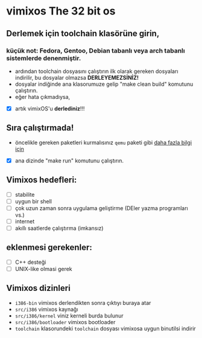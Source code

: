 # vimixos The 32 bit os
## Derlemek için toolchain klasörüne girin,
### küçük not: Fedora, Gentoo, Debian tabanlı veya arch tabanlı sistemlerde denenmiştir.
- ardından toolchain dosyasını çalıştırın ilk olarak gereken dosyaları indirilir, bu dosyalar olmazsa **DERLEYEMEZSİNİZ!**
- dosyalar indiğinde ana klasorumuze gelip "make clean build" komutunu çalıştırın.
- eğer hata çıkmadıysa,
- [X] artık vimixOS'u **derlediniz**!!!

## Sıra çalıştırmada!
- öncelikle gereken paketleri kurmalısınız `qemu` paketi gibi [daha fazla bilgi için](https://github.com/nanobyte-dev/nanobyte_os#building)
- [X] ana dizinde "make run" komutunu çalıştırın.

## Vimixos hedefleri:
- [ ] stabilite
- [ ] uygun bir shell
- [ ] çok uzun zaman sonra uygulama geliştirme (DEler yazma programları vs.)
- [ ] internet
- [ ] akıllı saatlerde çalıştırma (imkansız)

## eklenmesi gerekenler:
- [ ] C++ desteği
- [ ] UNIX-like olmasi gerek

## Vimixos dizinleri
- `i386-bin` vimixos derlendikten sonra çıktıyı buraya atar
- `src/i386` vimixos kaynağı
- `src/i386/kernel` viniz kerneli burda bulunur
- `src/i386/bootloader` vimixos bootloader
- `toolchain` klasorundeki `toolchain` dosyası vimixosa uygun binutilsi indirir
